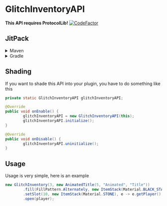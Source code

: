 # GlitchInventoryAPI
**This API requires ProtocolLib!** [![CodeFactor](https://www.codefactor.io/repository/github/michixyt/glitchinventoryapi/badge)](#)

## JitPack
<details><summary>Maven</summary>
<p>

Repository
```xaml
<repository>
	<id>jitpack.io</id>
	<url>https://jitpack.io</url>
</repository>
```
Dependency
```xaml
<dependency>
	<groupId>com.github.GliczDev</groupId>
	<artifactId>GlitchInventoryAPI</artifactId>
	<version>TAG</version>
</dependency>
```
</p>
</details>
<details><summary>Gradle</summary>
<p>

Repository
```gradle
repositories {
	maven { url 'https://jitpack.io' }
}
```
Dependency
```gradle
dependencies {
	implementation 'com.github.GliczDev:GlitchInventoryAPI:TAG'
}
```
</p>
</details>


## Shading
If you want to shade this API into your plugin, you have to do something like this
```java
private static GlitchInventoryAPI glitchInventoryAPI;

@Override
public void onEnable() {
        glitchInventoryAPI = new GlitchInventoryAPI(this);
        glitchInventoryAPI.initialize();
}

@Override
public void onDisable() {
        glitchInventoryAPI.uninitialize();
}
```

## Usage
Usage is very simple, here is an example
```java
new GlitchInventory(3, new AnimatedTitle(5, "Animated", "Title"))
        .fill(FillPattern.Alternately, new ItemStack(Material.BLACK_STAINED_GLASS_PANE), new ItemStack(Material.GRAY_STAINED_GLASS_PANE))
        .setSlot(10, new ItemStack(Material.STONE), e -> e.getPlayer().sendMessage("Simple GUI created with GlitchInventoryAPI!"))
        .open(player);
```
